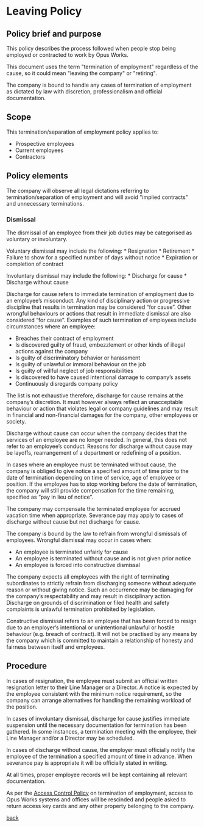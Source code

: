 # Leaving Policy

## Policy brief and purpose
This policy describes the process followed when people stop being employed or contracted to work by Opus Works.

This document uses the term "termination of employment" regardless of the cause, so it could mean "leaving the company" or "retiring".

The company is bound to handle any cases of termination of employment as dictated by law with discretion, professionalism and official documentation.

## Scope
This termination/separation of employment policy applies to:
  * Prospective employees
  * Current employees
  * Contractors

## Policy elements
The company will observe all legal dictations referring to termination/separation of employment and will avoid "implied contracts" and unnecessary terminations.

### Dismissal
The dismissal of an employee from their job duties may be categorised as voluntary or involuntary.

Voluntary dismissal may include the following:
    * Resignation
    * Retirement
    * Failure to show for a specified number of days without notice
    * Expiration or completion of contract

Involuntary dismissal may include the following:
    * Discharge for cause
    * Discharge without cause

Discharge for cause refers to immediate termination of employment due to an employee’s misconduct. Any kind of disciplinary action or progressive discipline that results in termination may be considered “for cause”. Other wrongful behaviours or actions that result in immediate dismissal are also considered “for cause”. Examples of such termination of employees include circumstances where an employee:

* Breaches their contract of employment
* Is discovered guilty of fraud, embezzlement or other kinds of illegal actions against the company
* Is guilty of discriminatory behavior or harassment
* Is guilty of unlawful or immoral behaviour on the job
* Is guilty of willful neglect of job responsibilities
* Is discovered to have caused intentional damage to company’s assets
* Continuously disregards company policy

The list is not exhaustive therefore, discharge for cause remains at the company’s discretion. It must however always reflect an unacceptable behaviour or action that violates legal or company guidelines and may result in financial and non-financial damages for the company, other employees or society.

Discharge without cause can occur when the company decides that the services of an employee are no longer needed. In general, this does not refer to an employee’s conduct. Reasons for discharge without cause may be layoffs, rearrangement of a department or redefining of a position.

In cases where an employee must be terminated without cause, the company is obliged to give notice a specified amount of time prior to the date of termination depending on time of service, age of employee or position. If the employee has to stop working before the date of termination, the company will still provide compensation for the time remaining, specified as “pay in lieu of notice”.

The company may compensate the terminated employee for accrued vacation time when appropriate. Severance pay may apply to cases of discharge without cause but not discharge for cause.

The company is bound by the law to refrain from wrongful dismissals of employees. Wrongful dismissal may occur in cases when:

* An employee is terminated unfairly for cause
* An employee is terminated without cause and is not given prior notice
* An employee is forced into constructive dismissal

The company expects all employees with the right of terminating subordinates to strictly refrain from discharging someone without adequate reason or without giving notice. Such an occurrence may be damaging for the company’s respectability and may result in disciplinary action. Discharge on grounds of discrimination or filed health and safety complaints is unlawful termination prohibited by legislation.

Constructive dismissal refers to an employee that has been forced to resign due to an employer’s intentional or unintentional unlawful or hostile behaviour (e.g. breach of contract). It will not be practised by any means by the company which is committed to maintain a relationship of honesty and fairness between itself and employees.

## Procedure
In cases of resignation, the employee must submit an official written resignation letter to their Line Manager or a Director. A notice is expected by the employee consistent with the minimum notice requirement, so the company can arrange alternatives for handling the remaining workload of the position.

In cases of involuntary dismissal, discharge for cause justifies immediate suspension until the necessary documentation for termination has been gathered. In some instances, a termination meeting with the employee, their Line Manager and/or a Director may be scheduled.

In cases of discharge without cause, the employer must officially notify the employee of the termination a specified amount of time in advance. When severance pay is appropriate it will be officially stated in writing.

At all times, proper employee records will be kept containing all relevant documentation.

As per the [Access Control Policy](../accesscontrol/readme.md) on termination of employment, access to Opus Works systems and offices will be rescinded and people asked to return access key cards and any other property belonging to the company.

[back](../README.md#a-z-policies)
